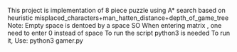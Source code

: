 This project is implementation of 8 piece puzzle using A* search based on heuristic misplaced_characters+man_hatten_distance+depth_of_game_tree
Note: Empty space is dentoed by a space
SO When entering matrix , one need to enter 0 instead of space
To run the script python3 is needed
To run it, Use:
	python3 gamer.py
